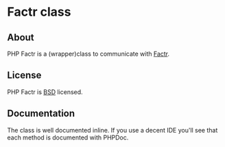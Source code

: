 # Factr class

## About

PHP Factr is a (wrapper)class to communicate with [Factr](http://factr.be).

## License

PHP Factr is [BSD](http://classes.verkoyen.eu/overview/bsd) licensed.

## Documentation

The class is well documented inline. If you use a decent IDE you'll see that each method is documented with PHPDoc.